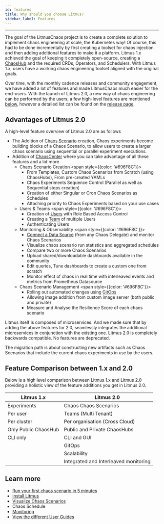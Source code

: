 ```yaml
---
id: features
title: Why should you choose Litmus?
sidebar_label: Features
---
```


---

The goal of the LitmusChaos project is to create a complete solution to implement chaos engineering at scale, the Kubernetes way! Of course, this had to be done incrementally by first creating a toolset for chaos injection and then adding additional features to make it a platform. Litmus 1.x achieved the goal of keeping it completely open-source, creating a [ChaosHub](../concepts/chaoshub.md) and the required CRDs, Operators, and Schedulers. With Litmus 1.x, users have a working chaos engineering toolset aligned with the original goals.

Over time, with the monthly cadence releases and community engagement, we have added a lot of features and made LitmusChaos much easier for the end-users. With the launch of Litmus 2.0, a new way of chaos engineering can be performed by the users, a few high-level features are mentioned [below](features.md#advantages-of-litmus-20), however a detailed list can be found on the [release page](https://github.com/litmuschaos/litmus/releases).

## Advantages of Litmus 2.0

A high-level feature overview of Litmus 2.0 are as follows

- The Addition of [Chaos Scenario](../concepts/chaos-workflow.md) creation, Chaos experiments become building blocks of a Chaos Scenario, to allow users to create a larger chaos scenario using sequential or parallel experiment executions.
- Addition of [ChaosCenter](../getting-started/resources.md#chaoscenter) where you can take advantage of all these features and a lot more
  - Chaos Scenario Creation
    <span style={{color: '#696F8C'}}>
    <ul>
    <li>From Templates, Custom Chaos Scenarios from Scratch (using ChaosHubs), From pre-created YAMLs</li>
    <li>Chaos Experiments Sequence Control (Parallel as well as Sequential steps creation)</li>
    <li>Creation of either Singular or Cron Chaos Scenarios as Schedules</li>
    <li>Attaching priority to Chaos Experiments based on your use cases</li>
    </ul>
    </span>
  - Users & Teams
    <span style={{color: '#696F8C'}}>
    <ul>
    <li>Creation of <a href="../concepts/user-management">Users</a> with Role Based Access Control</li>
    <li>Creating a <a href="../concepts/teaming" >Team</a> of multiple Users</li>
    <li>Authenticating Users</li>
    </ul>
    </span>
  - Monitoring & Observability
    <span style={{color: '#696F8C'}}>
    <ul>
    <li><a href="../concepts/datasource">Connect a Data Source</a> (from any Chaos Delegate) and monitor Chaos Scenarios</li>
    <li>Visualize chaos scenario run statistics and aggregated schedules</li>
    <li>Compare two or more Chaos Scenarios</li>
    <li>Upload shared/downloadable dashboards available in the community</li>
    <li>Edit queries, Tune dashboards to create a custom one from scratch</li>
    <li>Monitor effect of chaos in real time with interleaved events and metrics from Prometheus Datasource</li>
    </ul>
    </span>
  - Chaos Scenario Management
    <span style={{color: '#696F8C'}}>
    <ul>
    <li>Rolling out automated changes using <a href="../concepts/gitops" >GitOps</a></li>
    <li>Allowing image addition from custom image server (both public and private)</li>
    <li>Measure and Analyse the Resilience Score of each chaos scenario</li>
    </ul>
    </span>

Litmus itself is composed of microservices. And we made sure that by adding the above features for 2.0, seamlessly integrates the additional microservices in conjunction with the existing one. Litmus 2.0 is completely backwards compatible. No features are deprecated.

The migration path is about constructing new artifacts such as Chaos Scenarios that include the current chaos experiments in use by the users.

## Feature Comparison between 1.x and 2.0

Below is a high level comparison between Litmus 1.x and Litmus 2.0 providing a holistic view of the feature additions you get in Litmus 2.0.

| Litmus 1.x           | Litmus 2.0                            |
| -------------------- | ------------------------------------- |
| Experiments          | Chaos Chaos Scenarios                 |
| Per user             | Teams (Multi Tenant)                  |
| Per cluster          | Per organisation (Cross Cloud)        |
| Only Public ChaosHub | Public and Private ChaosHubs          |
| CLI only             | CLI and GUI                           |
|                      | GitOps                                |
|                      | Scalability                           |
|                      | Integrated and Interleaved monitoring |

## Learn more

- [Run your first chaos scenario in 5 minutes](../getting-started/run-your-first-workflow.md)
- [Install Litmus](../getting-started/installation.md)
- [Visualize Chaos Scenarios](../concepts/visualize-workflow.md)
- Chaos Schedule
- [Monitoring](../concepts/app-infra-monitoring.md)
- [View the different User Guides](../user-guides/overview.md)
